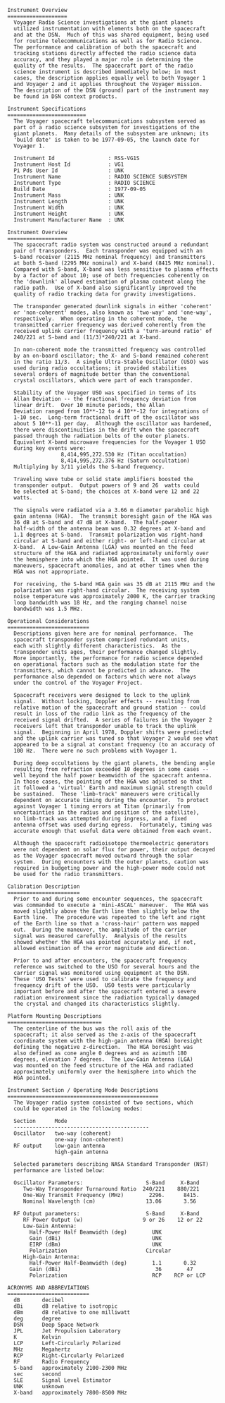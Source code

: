 
 
    Instrument Overview
    ===================
      Voyager Radio Science investigations at the giant planets
      utilized instrumentation with elements both on the spacecraft
      and at the DSN.  Much of this was shared equipment, being used
      for routine telecommunications as well as for Radio Science.
      The performance and calibration of both the spacecraft and
      tracking stations directly affected the radio science data
      accuracy, and they played a major role in determining the
      quality of the results.  The spacecraft part of the radio
      science instrument is described immediately below; in most
      cases, the description applies equally well to both Voyager 1
      and Voyager 2 and it applies throughout the Voyager mission.  
      The description of the DSN (ground) part of the instrument may
      be found in DSN context products.  
 
    Instrument Specifications
    =========================
      The Voyager spacecraft telecommunications subsystem served as
      part of a radio science subsystem for investigations of the
      giant planets.  Many details of the subsystem are unknown; its
      'build date' is taken to be 1977-09-05, the launch date for
      Voyager 1.  
 
      Instrument Id                 : RSS-VG1S
      Instrument Host Id            : VG1
      Pi Pds User Id                : UNK
      Instrument Name               : RADIO SCIENCE SUBSYSTEM
      Instrument Type               : RADIO SCIENCE
      Build Date                    : 1977-09-05
      Instrument Mass               : UNK
      Instrument Length             : UNK
      Instrument Width              : UNK
      Instrument Height             : UNK
      Instrument Manufacturer Name  : UNK
 
    Instrument Overview
    ===================
      The spacecraft radio system was constructed around a redundant
      pair of transponders.  Each transponder was equipped with an
      S-band receiver (2115 MHz nominal frequency) and transmitters
      at both S-band (2295 MHz nominal) and X-band (8415 MHz nominal).
      Compared with S-band, X-band was less sensitive to plasma effects
      by a factor of about 10; use of both frequencies coherently on
      the 'downlink' allowed estimation of plasma content along the
      radio path.  Use of X-band also significantly improved the
      quality of radio tracking data for gravity investigations.
 
      The transponder generated downlink signals in either 'coherent'
      or 'non-coherent' modes, also known as 'two-way' and 'one-way',
      respectively.  When operating in the coherent mode, the
      transmitted carrier frequency was derived coherently from the
      received uplink carrier frequency with a 'turn-around ratio' of
      240/221 at S-band and (11/3)*240/221 at X-band.
 
      In non-coherent mode the transmitted frequency was controlled
      by an on-board oscillator; the X- and S-band remained coherent
      in the ratio 11/3.  A single Ultra-Stable Oscillator (USO) was
      used during radio occultations; it provided stabilities
      several orders of magnitude better than the conventional
      crystal oscillators, which were part of each transponder.
 
      Stability of the Voyager USO was specified in terms of its
      Allan Deviation -- the fractional frequency deviation from
      linear drift.  Over 10 minute periods, the Allan
      Deviation ranged from 10**-12 to 4 10**-12 for integrations of
      1-10 sec.  Long-term fractional drift of the oscillator was
      about 5 10**-11 per day.  Although the oscillator was hardened,
      there were discontinuities in the drift when the spacecraft
      passed through the radiation belts of the outer planets.
      Equivalent X-band microwave frequencies for the Voyager 1 USO
      during key events were:
                     8,414,995,272.530 Hz (Titan occultation)
                     8,414,995,272.376 Hz (Saturn occultation)
      Multiplying by 3/11 yields the S-band frequency.
 
      Traveling wave tube or solid state amplifiers boosted the
      transponder output.  Output powers of 9 and 26  watts could
      be selected at S-band; the choices at X-band were 12 and 22
      watts.
 
      The signals were radiated via a 3.66 m diameter parabolic high
      gain antenna (HGA).  The transmit boresight gain of the HGA was
      36 dB at S-band and 47 dB at X-band.  The half-power
      half-width of the antenna beam was 0.32 degrees at X-band and
      1.1 degrees at S-band.  Transmit polarization was right-hand
      circular at S-band and either right- or left-hand circular at
      X-band.  A Low-Gain Antenna (LGA) was mounted on the feed
      structure of the HGA and radiated approximately uniformly over
      the hemisphere into which the HGA pointed.  It was used during
      maneuvers, spacecraft anomalies, and at other times when the
      HGA was not appropriate.
 
      For receiving, the S-band HGA gain was 35 dB at 2115 MHz and the
      polarization was right-hand circular.  The receiving system
      noise temperature was approximately 2000 K, the carrier tracking
      loop bandwidth was 18 Hz, and the ranging channel noise
      bandwidth was 1.5 MHz.
 
    Operational Considerations
    ==========================
      Descriptions given here are for nominal performance.  The
      spacecraft transponder system comprised redundant units,
      each with slightly different characteristics.  As the
      transponder units ages, their performance changed slightly.
      More importantly, the performance for radio science depended
      on operational factors such as the modulation state for the
      transmitters, which cannot be predicted in advance.  The
      performance also depended on factors which were not always
      under the control of the Voyager Project.
 
      Spacecraft receivers were designed to lock to the uplink
      signal.  Without locking, Doppler effects -- resulting from
      relative motion of the spacecraft and ground station -- could
      result in loss of the radio link as the frequency of the
      received signal drifted.  A series of failures in the Voyager 2
      receivers left that transponder unable to track the uplink 
      signal.  Beginning in April 1978, Doppler shifts were predicted 
      and the uplink carrier was tuned so that Voyager 2 would see what
      appeared to be a signal at constant frequency (to an accuracy of 
      100 Hz.  There were no such problems with Voyager 1.
 
      During deep occultations by the giant planets, the bending angle
      resulting from refraction exceeded 10 degrees in some cases --
      well beyond the half power beamwidth of the spacecraft antenna.
      In those cases, the pointing of the HGA was adjusted so that
      it followed a 'virtual' Earth and maximum signal strength could
      be sustained.  These 'limb-track' maneuvers were critically
      dependent on accurate timing during the encounter.  To protect
      against Voyager 1 timing errors at Titan (primarily from
      uncertainties in the radius and position of the satellite),
      no limb-track was attempted during ingress, and a fixed
      antenna offset was used during egress.  Fortunately, timing was
      accurate enough that useful data were obtained from each event.
 
      Although the spacecraft radioisotope thermoelectric generators
      were not dependent on solar flux for power, their output decayed
      as the Voyager spacecraft moved outward through the solar
      system.  During encounters with the outer planets, caution was
      required in budgeting power and the high-power mode could not
      be used for the radio transmitters.
 
    Calibration Description
    =======================
      Prior to and during some encounter sequences, the spacecraft
      was commanded to execute a 'mini-ASCAL' maneuver.  The HGA was
      moved slightly above the Earth line then slightly below the
      Earth line.  The procedure was repeated to the left and right
      of the Earth line so that a 'cross-hair' pattern was mapped
      out.  During the maneuver, the amplitude of the carrier
      signal was measured carefully.  Analysis of the results
      showed whether the HGA was pointed accurately and, if not,
      allowed estimation of the error magnitude and direction.
 
      Prior to and after encounters, the spacecraft frequency
      reference was switched to the USO for several hours and the
      carrier signal was monitored using equipment at the DSN.
      These 'USO Tests' were used to calibrate the frequency and
      frequency drift of the USO.  USO tests were particularly
      important before and after the spacecraft entered a severe
      radiation environment since the radiation typically damaged
      the crystal and changed its characteristics slightly.
 
    Platform Mounting Descriptions
    ==============================
      The centerline of the bus was the roll axis of the
      spacecraft; it also served as the z-axis of the spacecraft
      coordinate system with the high-gain antenna (HGA) boresight
      defining the negative z-direction.  The HGA boresight was
      also defined as cone angle 0 degrees and as azimuth 180
      degrees, elevation 7 degrees.  The Low-Gain Antenna (LGA)
      was mounted on the feed structure of the HGA and radiated
      approximately uniformly over the hemisphere into which the
      HGA pointed.
 
    Instrument Section / Operating Mode Descriptions
    ================================================
      The Voyager radio system consisted of two sections, which
      could be operated in the following modes:
 
      Section      Mode
      -------------------------------------------
      Oscillator   two-way (coherent)
                   one-way (non-coherent)
      RF output    low-gain antenna
                   high-gain antenna
 
      Selected parameters describing NASA Standard Transponder (NST)
      performance are listed below:
 
      Oscillator Parameters:                    S-Band     X-Band
         Two-Way Transponder Turnaround Ratio  240/221    880/221
         One-Way Transmit Frequency (MHz)        2296.      8415.
         Nominal Wavelength (cm)                13.06       3.56
 
      RF Output parameters:                     S-Band     X-Band
         RF Power Output (w)                   9 or 26    12 or 22
         Low-Gain Antenna:
           Half-Power Half Beamwidth (deg)        UNK
           Gain (dBi)                             UNK
           EIRP (dBm)                             UNK
           Polarization                         Circular
         High-Gain Antenna:
           Half-Power Half-Beamwidth (deg)        1.1       0.32
           Gain (dBi)                              36        47
           Polarization                           RCP    RCP or LCP
 
    ACRONYMS AND ABBREVIATIONS
    ==========================
      dB       decibel
      dBi      dB relative to isotropic
      dBm      dB relative to one milliwatt
      deg      degree
      DSN      Deep Space Network
      JPL      Jet Propulsion Laboratory
      K        Kelvin
      LCP      Left-Circularly Polarized
      MHz      Megahertz
      RCP      Right-Circularly Polarized
      RF       Radio Frequency
      S-band   approximately 2100-2300 MHz
      sec      second
      SLE      Signal Level Estimator
      UNK      unknown
      X-band   approximately 7800-8500 MHz
      
    